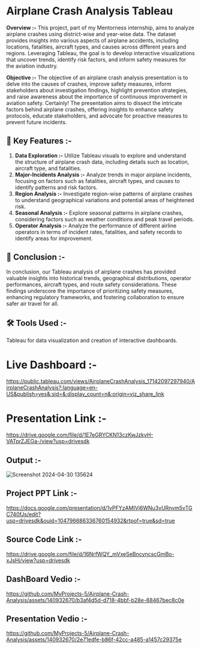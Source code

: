 # Airplane Crash Analysis Tableau 

**Overview :-**
This project, part of my Mentorness internship, aims to analyze airplane crashes using district-wise and year-wise data. The dataset provides insights into various aspects of airplane accidents, including locations, fatalities, aircraft types, and causes across different years and regions. Leveraging Tableau, the goal is to develop interactive visualizations that uncover trends, identify risk factors, and inform safety measures for the aviation industry.

**Objective :-**
The objective of an airplane crash analysis presentation is to delve into the causes of crashes, improve safety measures, inform stakeholders about investigation findings, highlight prevention strategies, and raise awareness about the importance of continuous improvement in aviation safety.
Certainly! The presentation aims to dissect the intricate factors behind airplane crashes, offering insights to enhance safety protocols, educate stakeholders, and advocate for proactive measures to prevent future incidents.


## 📌 Key Features :-
1. **Data Exploration :-** Utilize Tableau visuals to explore and understand the structure of airplane crash data, including details such as location, aircraft type, and fatalities.
2. **Major-Incidents Analysis :-** Analyze trends in major airplane incidents, focusing on factors such as fatalities, aircraft types, and causes to identify patterns and risk factors.
3. **Region Analysis :-** Investigate region-wise patterns of airplane crashes to understand geographical variations and potential areas of heightened risk.
4. **Seasonal Analysis :-** Explore seasonal patterns in airplane crashes, considering factors such as weather conditions and peak travel periods.
5. **Operator Analysis :-** Analyze the performance of different airline operators in terms of incident rates, fatalities, and safety records to identify areas for improvement.

## 📌 Conclusion :-
In conclusion, our Tableau analysis of airplane crashes has provided valuable insights into historical trends, geographical distributions, operator performances, aircraft types, and route safety considerations. These findings underscore the importance of prioritizing safety measures, enhancing regulatory frameworks, and fostering collaboration to ensure safer air travel for all.

## 🛠️ Tools Used :-
Tableau for data visualization and creation of interactive dashboards.

# Live Dashboard :-
https://public.tableau.com/views/AirplaneCrashAnalysis_17142097297940/AirplaneCrashAnalysis?:language=en-US&publish=yes&:sid=&:display_count=n&:origin=viz_share_link

# Presentation Link :-
https://drive.google.com/file/d/1E7eGRYCKN13czKwJzkyH-VATprZJEGa-/view?usp=drivesdk

## Output :-
![Screenshot 2024-04-30 135624](https://github.com/MyProjects-5/Airplane-Crash-Analysis/assets/140932670/ac5bd685-5d6b-430a-b4fc-4067c67fa1e3)

## Project PPT Link :-
https://docs.google.com/presentation/d/1vPFYzAMIVj6WNu3vURnvm5vTGC740fJs/edit?usp=drivesdk&ouid=104796686336760154932&rtpof=true&sd=true 

## Source Code Link :-
https://drive.google.com/file/d/16NrfWQY_mVxeSeBncyncscGmBo-xJsHj/view?usp=drivesdk

## DashBoard Vedio :-
https://github.com/MyProjects-5/Airplane-Crash-Analysis/assets/140932670/b3af4d5d-d718-4bbf-b28e-88467bec8c0e

## Presentation Vedio :-
https://github.com/MyProjects-5/Airplane-Crash-Analysis/assets/140932670/2e71edfe-b86f-42cc-a485-a1457c29375e



